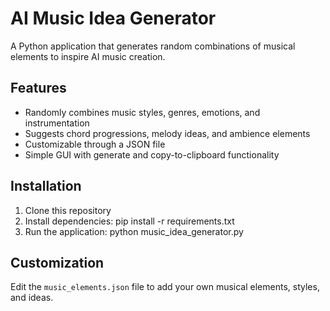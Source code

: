 # AI Music Idea Generator

A Python application that generates random combinations of musical elements to inspire AI music creation.

## Features

- Randomly combines music styles, genres, emotions, and instrumentation
- Suggests chord progressions, melody ideas, and ambience elements
- Customizable through a JSON file
- Simple GUI with generate and copy-to-clipboard functionality

## Installation

1. Clone this repository
2. Install dependencies: pip install -r requirements.txt
3. Run the application: python music_idea_generator.py

## Customization

Edit the `music_elements.json` file to add your own musical elements, styles, and ideas.